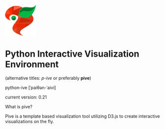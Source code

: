 ![pive Logo](/artwork/pive_logo_optimized_100x100.png)


Python Interactive Visualization Environment
=====

(alternative titles: *p-ive* or preferably **pive**)

python-ive
[ˈpaiθən-ˈaivi]

current version: 0.21

What is pive?

Pive is a template based visualization tool utilizing D3.js to create interactive visualizations on the fly.